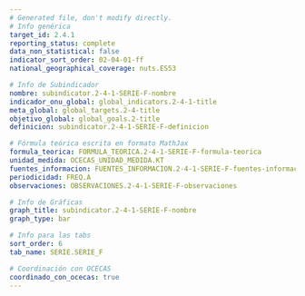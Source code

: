 ```yaml
---
# Generated file, don't modify directly.
# Info genérica
target_id: 2.4.1
reporting_status: complete
data_non_statistical: false
indicator_sort_order: 02-04-01-ff
national_geographical_coverage: nuts.ES53

# Info de Subindicador
nombre: subindicator.2-4-1-SERIE-F-nombre
indicador_onu_global: global_indicators.2-4-1-title
meta_global: global_targets.2-4-title
objetivo_global: global_goals.2-title
definicion: subindicator.2-4-1-SERIE-F-definicion

# Fórmula teórica escrita en formato MathJax
formula_teorica: FORMULA_TEORICA.2-4-1-SERIE-F-formula-teorica
unidad_medida: OCECAS_UNIDAD_MEDIDA.KT
fuentes_informacion: FUENTES_INFORMACION.2-4-1-SERIE-F-fuentes-informacion
periodicidad: FREQ.A
observaciones: OBSERVACIONES.2-4-1-SERIE-F-observaciones

# Info de Gráficas
graph_title: subindicator.2-4-1-SERIE-F-nombre
graph_type: bar

# Info para las tabs
sort_order: 6
tab_name: SERIE.SERIE_F

# Coordinación con OCECAS
coordinado_con_ocecas: true
---
```

